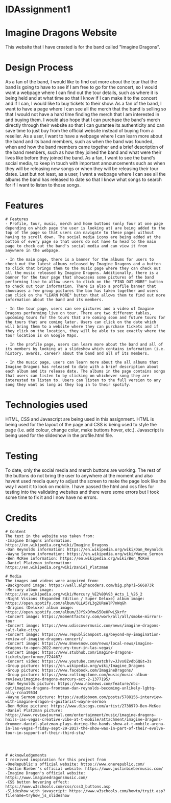 # IDAssignment1

# Imagine Dragons Website
This website that I have created is for the band called "Imagine Dragons".

# Design Process
As a fan of the band, I would like to find out more about the tour that the band is going to have to see if I am free to go for the concert, so I would want a webpage where I can find out the tour details, such as where it is being held and at what time so that I know if I can make it to the concert and if I can, I would like to buy tickets to their show. As a fan of the band, I want to have a page where I can see all the merch that the band is selling so that I would not have a hard time finding the merch that I am interested in and buying them. I would also hope that I can purchase the band's merch directly through their website so that I can gurantee its authenticity and can save time to just buy from the official website instead of buying from a reseller. As a user, I want to have a webpage where I can learn more about the band and its band members, such as when the band was founded, when and how the band members came together and a brief description of the band members, such as how they joined the band and what were their lives like before they joined the band. As a fan, I want to see the band's social media, to keep in touch with important announcements such as when they will be releasing new songs or when they will be releasing their tour dates. Last but not least, as a user, I want a webpage where I can see all the albums the band has released to date so that I know what songs to search for if I want to listen to those songs.

# Features
    # Features
    - Profile, tour, music, merch and home buttons (only four at one page depending on which page the user is looking at) are being added to the top of the page so that users can navigate to these pages without having to scroll down. The social media icons are being added at the bottom of every page so that users do not have to head to the main page to check out the band's social media and can view it from anywhere in the webpage.

    - In the main page, there is a banner for the albums for users to check out the latest albums released by Imagine Dragons and a button to click that brings them to the music page where they can check out all the music released by Imagine Dragons. Additionally, there is a banner for the tour page that showcases some pictures of the band performing live to allow users to click on the "FIND OUT MORE" button to check out tour information. There is also a profile banner that showcases a few group pictures the ban has taken together and users can click on the "LEARN MORE" button that allows them to find out more information about the band and its members.

    - In the tour page, users can see pictures and a video of Imagine Dragons performing live on tour. There are two different tables, upcoming tours for the tours that are coming soon and future tours for the tours that are coming later. Users can click on the date which will bring them to a website where they can purchase tickets and if they click on the location, they will be able to see exactly where the tour location is on Google Maps.

    - In the profile page, users can learn more about the band and all of its members by looking at a slideshow which contains information (i.e. history, awards, career) about the band and all of its members.

    - In the music page, users can learn more about the all albums that Imagine Dragons has released to date with a brief description about each album and its release date. The albums in the page contains songs that users can listen to by clicking on whichever song they are interested to listen to. Users can listen to the full version to any song they want as long as they log in to their spotify.



# Technologies used
HTML, CSS and Javascript are being used in this assignment. HTML is being used for the layout of the page and CSS is being used to style the page (i.e. add colour, change colur, make buttons hover, etc.). Javascript is being used for the slideshow in the profile.html file.

# Testing
To date, only the social media and merch buttons are working. The rest of the buttons do not bring the user to anywhere at the moment and also havent used media query to adjust the screen to make the page look like the way I want it to look on mobile. I have passed the html and css files for testing into the validating websites and there were some errors but I took some time to fix it and I now have no errors.

# Credits
    # Content
    The text in the website was taken from:
    -Imagine Dragons information: https://en.wikipedia.org/wiki/Imagine_Dragons
    -Dan Reynolds information: https://en.wikipedia.org/wiki/Dan_Reynolds
    -Wayne Sermon information: https://en.wikipedia.org/wiki/Wayne_Sermon
    -Ben McKee information: https://en.wikipedia.org/wiki/Ben_McKee
    -Daniel Platzman information: https://en.wikipedia.org/wiki/Daniel_Platzman
    
    # Media
    The images and videos were acquired from:
    -Background image: https://wall.alphacoders.com/big.php?i=566873k
    -Mercury album image: https://en.wikipedia.org/wiki/Mercury_%E2%80%93_Acts_1_%26_2
    -Night Visions (Expanded Edition / Super Deluxe) album image: https://open.spotify.com/album/0LLA5YL3g2UReWlP7nWqGh
    -Origins (Deluxe) album image: https://open.spotify.com/album/3JfSxDfmwS5OeHPwLSkrfr
    -Concert image: https://momentfactory.com/work/all/all/smoke-mirrors-tour
    -Concert image: https://www.udiscovermusic.com/news/imagine-dragons-salt-lake-city/
    -Concert image: https://www.republicanpost.sg/beyond-my-imagination-review-of-imagine-dragons-concert/
    -Concert image: https://www.8newsnow.com/news/local-news/imagine-dragons-to-open-2022-mercury-tour-in-las-vegas/
    -Concert image: https://www.stubhub.com/imagine-dragons-tickets/performer/724467/
    -Concert video: https://www.youtube.com/watch?v=JJvs0ZvdbGQ&t=3s
    -Group picture: https://en.wikipedia.org/wiki/Imagine_Dragons
    -Group picture: https://www.facebook.com/ImagineDragons/
    -Group picture: https://www.rollingstone.com/music/music-album-reviews/imagine-dragons-mercury-act-2-1377195/
    -Dan Reynolds picture: https://www.nbcnews.com/feature/nbc-out/imagine-dragons-frontman-dan-reynolds-becoming-unlikely-lgbtq-ally-rcna19534
    -Wayne Sermon picture: https://audioboom.com/posts/5788156-interview-with-imagine-dragon-s-guitarist-wayne-sermon
    -Ben McKee picture: https://www.discogs.com/artist/2738979-Ben-McKee
    -Daniel Platzman picture: https://www.reviewjournal.com/entertainment/music/imagine-dragons-hails-las-vegas-creative-vibe-at-t-mobile/attachment/imagine-dragons-drummer-daniel-platzman-plays-during-the-bands-show-at-t-mobile-arena-in-las-vegas-friday-sept-29-2017-the-show-was-in-part-of-their-evolve-tour-in-support-of-their-third-stu/




    # Acknowledgements
    I received inspiration for this project from 
    -OneRepublic's official website: https://www.onerepublic.com/
    -Justin Bieber's official website: https://www.justinbiebermusic.com/ 
    -Imagine Dragon's official website: https://www.imaginedragonsmusic.com/ 
    -CSS button hovering effect: https://www.w3schools.com/css/css3_buttons.asp
    -Slideshow with javascript: https://www.w3schools.com/howto/tryit.asp?filename=tryhow_js_slideshow



  



